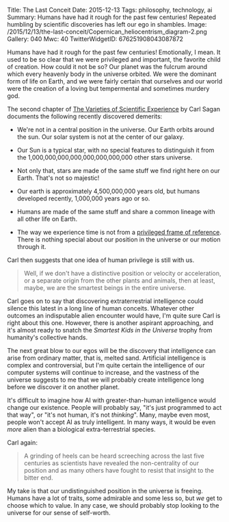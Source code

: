Title: The Last Conceit
Date: 2015-12-13
Tags: philosophy, technology, ai
Summary: Humans have had it rough for the past few centuries!  Repeated humbling by scientific discoveries has left our ego in shambles.
Image: /2015/12/13/the-last-conceit/Copernican_heliocentrism_diagram-2.png
Gallery: 040
Mwc: 40
TwitterWidgetID: 676251908043087872

Humans have had it rough for the past few centuries!  Emotionally, I mean.  It
used to be so clear that we were privileged and important, the favorite child
of creation.  How could it not be so?  Our planet was the fulcrum around which
every heavenly body in the universe orbited.  We were the dominant form of life
on Earth, and we were fairly certain that ourselves and our world were the
creation of a loving but tempermental and sometimes murdery god.

The second chapter of [The Varieties of Scientific Experience][varieties] by
Carl Sagan documents the following recently discovered demerits:

 - We're not in a central position in the universe.  Our Earth orbits around
   the sun.  Our solar system is not at the center of our galaxy.

 - Our Sun is a typical star, with no special features to distinguish it from
   the 1,000,000,000,000,000,000,000,000 other stars universe.

 - Not only that, stars are made of the same stuff we find right here on our
   Earth.  That's not so majestic!

 - Our earth is approximately 4,500,000,000 years old, but humans developed
   recently, 1,000,000 years ago or so.

 - Humans are made of the same stuff and share a common lineage with all other
   life on Earth.

 - The way we experience time is not from a [privileged frame of
   reference][refframe].  There is nothing special about our position in the
   universe or our motion through it.

Carl then suggests that one idea of human privilege is still with us.

> Well, if we don't have a distinctive position or velocity or acceleration, or
> a separate origin from the other plants and animals, then at least, maybe, we
> are the smartest beings in the entire universe.

Carl goes on to say that discovering extraterrestrial intelligence could
silence this latest in a long line of human conceits.  Whatever other outcomes
an indisputable alien encounter would have, I'm quite sure Carl is right about
this one.  However, there is another aspirant approaching, and it's almost
ready to snatch the *Smartest Kids in the Universe* trophy from humanity's
collective hands.

The next great blow to our egos will be the discovery that intelligence can
arise from ordinary matter, that is, melted sand.  Artificial intelligence is
complex and controversial, but I'm quite certain the intelligence of our
computer systems will continue to increase, and the vastness of the universe
suggests to me that we will probably create intelligence long before we
discover it on another planet.

It's difficult to imagine how AI with greater-than-human intelligence would
change our existence.  People will probably say, "it's just programmed to act
that way", or "it's not human, it's not *thinking*".  Many, maybe even most,
people won't accept AI as truly intelligent.  In many ways, it would be even
*more* alien than a biological extra-terrestrial species.

Carl again:

> A grinding of heels can be heard screeching across the last five centuries as
> scientists have revealed the non-centrality of our position and as many others
> have fought to resist that insight to the bitter end.

My take is that our undistinguished position in the universe is freeing.
Humans have a lot of traits, some admirable and some less so, but *we* get to
choose which to value.  In any case, we should probably stop looking to the
universe for our sense of self-worth.


<img style="display: none !important;" src="{attach}Copernican_heliocentrism_diagram-2.png">

[refframe]: https://en.wikipedia.org/wiki/Preferred_frame
[varieties]: https://en.wikipedia.org/wiki/The_Varieties_of_Scientific_Experience
